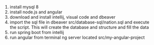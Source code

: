 1) install mysql 8
2) install node.js and angular
3) download and install intellij, visual code and dbeaver
4) import the sql file in dbeaver src/database-sql/nation.sql and execute the script. This will create the database and structure and fill the data
5) run spring boot from intellij
6) run angular from terminal ng server located src/my-angular-project
